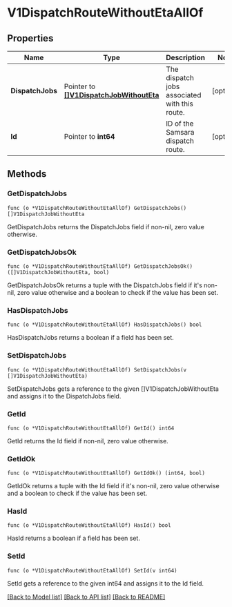 # V1DispatchRouteWithoutEtaAllOf

## Properties

Name | Type | Description | Notes
------------ | ------------- | ------------- | -------------
**DispatchJobs** | Pointer to [**[]V1DispatchJobWithoutEta**](V1DispatchJobWithoutETA.md) | The dispatch jobs associated with this route. | [optional] 
**Id** | Pointer to **int64** | ID of the Samsara dispatch route. | [optional] 

## Methods

### GetDispatchJobs

`func (o *V1DispatchRouteWithoutEtaAllOf) GetDispatchJobs() []V1DispatchJobWithoutEta`

GetDispatchJobs returns the DispatchJobs field if non-nil, zero value otherwise.

### GetDispatchJobsOk

`func (o *V1DispatchRouteWithoutEtaAllOf) GetDispatchJobsOk() ([]V1DispatchJobWithoutEta, bool)`

GetDispatchJobsOk returns a tuple with the DispatchJobs field if it's non-nil, zero value otherwise
and a boolean to check if the value has been set.

### HasDispatchJobs

`func (o *V1DispatchRouteWithoutEtaAllOf) HasDispatchJobs() bool`

HasDispatchJobs returns a boolean if a field has been set.

### SetDispatchJobs

`func (o *V1DispatchRouteWithoutEtaAllOf) SetDispatchJobs(v []V1DispatchJobWithoutEta)`

SetDispatchJobs gets a reference to the given []V1DispatchJobWithoutEta and assigns it to the DispatchJobs field.

### GetId

`func (o *V1DispatchRouteWithoutEtaAllOf) GetId() int64`

GetId returns the Id field if non-nil, zero value otherwise.

### GetIdOk

`func (o *V1DispatchRouteWithoutEtaAllOf) GetIdOk() (int64, bool)`

GetIdOk returns a tuple with the Id field if it's non-nil, zero value otherwise
and a boolean to check if the value has been set.

### HasId

`func (o *V1DispatchRouteWithoutEtaAllOf) HasId() bool`

HasId returns a boolean if a field has been set.

### SetId

`func (o *V1DispatchRouteWithoutEtaAllOf) SetId(v int64)`

SetId gets a reference to the given int64 and assigns it to the Id field.


[[Back to Model list]](../README.md#documentation-for-models) [[Back to API list]](../README.md#documentation-for-api-endpoints) [[Back to README]](../README.md)


